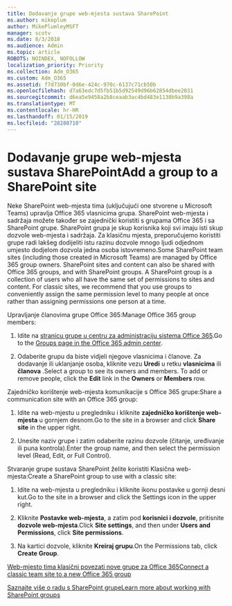 ```yaml
---
title: Dodavanje grupe web-mjesta sustava SharePoint
ms.author: mikeplum
author: MikePlumleyMSFT
manager: scotv
ms.date: 8/3/2018
ms.audience: Admin
ms.topic: article
ROBOTS: NOINDEX, NOFOLLOW
localization_priority: Priority
ms.collection: Adm_O365
ms.custom: Adm_O365
ms.assetid: f7d730bf-0d6e-424c-970c-6137c71cb50b
ms.openlocfilehash: d7a63edc7d5fb51b5d92549d96b62854dbee2031
ms.sourcegitcommit: d6ea5e9458a2b8ceaab3ac4bd483e1130b9a398a
ms.translationtype: MT
ms.contentlocale: hr-HR
ms.lasthandoff: 01/15/2019
ms.locfileid: "28280710"
---
```

# <a name="add-a-group-to-a-sharepoint-site"></a><span data-ttu-id="a9efc-102">Dodavanje grupe web-mjesta sustava SharePoint</span><span class="sxs-lookup"><span data-stu-id="a9efc-102">Add a group to a SharePoint site</span></span>

<span data-ttu-id="a9efc-p101">Neke SharePoint web-mjesta tima (uključujući one stvorene u Microsoft Teams) upravlja Office 365 vlasnicima grupa. SharePoint web-mjesta i sadržaja možete također se zajednički koristiti s grupama Office 365 i sa SharePoint grupe. SharePoint grupa je skup korisnika koji svi imaju isti skup dozvole web-mjesta i sadržaja. Za klasičnu mjesta, preporučujemo koristiti grupe radi lakšeg dodijeliti istu razinu dozvole mnogo ljudi odjednom umjesto dodjelom dozvola jedna osoba istovremeno.</span><span class="sxs-lookup"><span data-stu-id="a9efc-p101">Some SharePoint team sites (including those created in Microsoft Teams) are managed by Office 365 group owners. SharePoint sites and content can also be shared with Office 365 groups, and with SharePoint groups. A SharePoint group is a collection of users who all have the same set of permissions to sites and content. For classic sites, we recommend that you use groups to conveniently assign the same permission level to many people at once rather than assigning permissions one person at a time.</span></span>
  
<span data-ttu-id="a9efc-107">Upravljanje članovima grupe Office 365:</span><span class="sxs-lookup"><span data-stu-id="a9efc-107">Manage Office 365 group members:</span></span>
  
1. <span data-ttu-id="a9efc-108">Idite na [stranicu grupe u centru za administraciju sistema Office 365](https://portal.office.com/adminportal/home#/groups).</span><span class="sxs-lookup"><span data-stu-id="a9efc-108">Go to the [Groups page in the Office 365 admin center](https://portal.office.com/adminportal/home#/groups).</span></span>
    
2. <span data-ttu-id="a9efc-p102">Odaberite grupu da biste vidjeli njegove vlasnicima i članove. Za dodavanje ili uklanjanje osoba, kliknite vezu **Uredi** u retku **vlasnicima** ili **članova** .</span><span class="sxs-lookup"><span data-stu-id="a9efc-p102">Select a group to see its owners and members. To add or remove people, click the **Edit** link in the **Owners** or **Members** row.</span></span> 
    
<span data-ttu-id="a9efc-111">Zajedničko korištenje web-mjesta komunikacije s Office 365 grupe:</span><span class="sxs-lookup"><span data-stu-id="a9efc-111">Share a communication site with an Office 365 group:</span></span>
  
1. <span data-ttu-id="a9efc-112">Idite na web-mjestu u pregledniku i kliknite **zajedničko korištenje web-mjesta** u gornjem desnom.</span><span class="sxs-lookup"><span data-stu-id="a9efc-112">Go to the site in a browser and click **Share site** in the upper right.</span></span> 
    
2. <span data-ttu-id="a9efc-113">Unesite naziv grupe i zatim odaberite razinu dozvole (čitanje, uređivanje ili puna kontrola).</span><span class="sxs-lookup"><span data-stu-id="a9efc-113">Enter the group name, and then select the permission level (Read, Edit, or Full Control).</span></span>
    
<span data-ttu-id="a9efc-114">Stvaranje grupe sustava SharePoint želite koristiti Klasična web-mjesta:</span><span class="sxs-lookup"><span data-stu-id="a9efc-114">Create a SharePoint group to use with a classic site:</span></span>
  
1. <span data-ttu-id="a9efc-115">Idite na web-mjesta u pregledniku i kliknite ikonu postavke u gornji desni kut.</span><span class="sxs-lookup"><span data-stu-id="a9efc-115">Go to the site in a browser and click the Settings icon in the upper right.</span></span>
    
2. <span data-ttu-id="a9efc-116">Kliknite **Postavke web-mjesta**, a zatim pod **korisnici i dozvole**, pritisnite **dozvole web-mjesta**.</span><span class="sxs-lookup"><span data-stu-id="a9efc-116">Click **Site settings**, and then under **Users and Permissions**, click **Site permissions**.</span></span>
    
3. <span data-ttu-id="a9efc-117">Na kartici dozvole, kliknite **Kreiraj grupu**.</span><span class="sxs-lookup"><span data-stu-id="a9efc-117">On the Permissions tab, click **Create Group**.</span></span>
    
[<span data-ttu-id="a9efc-118">Web-mjesto tima klasični povezati nove grupe za Office 365</span><span class="sxs-lookup"><span data-stu-id="a9efc-118">Connect a classic team site to a new Office 365 group</span></span>](https://go.microsoft.com/fwlink/?linkid=2008654)
  
[<span data-ttu-id="a9efc-119">Saznajte više o radu s SharePoint grupe</span><span class="sxs-lookup"><span data-stu-id="a9efc-119">Learn more about working with SharePoint groups</span></span>](https://go.microsoft.com/fwlink/?linkid=874658)
  

